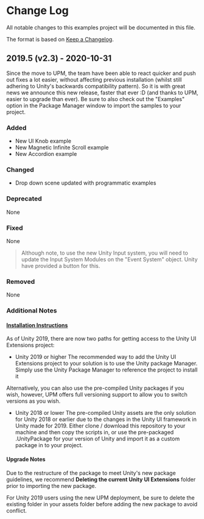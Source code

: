 # Change Log

All notable changes to this examples project will be documented in this file.

The format is based on [Keep a Changelog](http://keepachangelog.com/).

## 2019.5 (v2.3) - 2020-10-31

Since the move to UPM, the team have been able to react quicker and push out fixes a lot easier, without affecting previous installation (whilst still adhering to Unity's backwards compatibility pattern).  So it is with great news we announce this new release, faster that ever :D  (and thanks to UPM, easier to upgrade than ever).
Be sure to also check out the "Examples" option in the Package Manager window to import the samples to your project.

### Added

- New UI Knob example
- New Magnetic Infinite Scroll example
- New Accordion example

### Changed

- Drop down scene updated with programmatic examples

### Deprecated

None

### Fixed

None

> Although note, to use the new Unity Input system, you will need to update the Input System Modules on the "Event System" object.  Unity have provided a button for this.

### Removed

None

### Additional Notes

#### [Installation Instructions](https://unity-ui-extensions.github.io/GettingStarted)

As of Unity 2019, there are now two paths for getting access to the Unity UI Extensions project:

- Unity 2019 or higher
The recommended way to add the Unity UI Extensions project to your solution is to use the Unity package Manager. Simply use the Unity Package Manager to reference the project to install it

Alternatively, you can also use the pre-compiled Unity packages if you wish, however, UPM offers full versioning support to allow you to switch versions as you wish.

- Unity 2018 or lower
The pre-compiled Unity assets are the only solution for Unity 2018 or earlier due to the changes in the Unity UI framework in Unity made for 2019.
Either clone / download this repository to your machine and then copy the scripts in, or use the pre-packaged .UnityPackage for your version of Unity and import it as a custom package in to your project.

#### Upgrade Notes

Due to the restructure of the package to meet Unity's new package guidelines, we recommend **Deleting the current Unity UI Extensions** folder prior to importing the new package.

For Unity 2019 users using the new UPM deployment, be sure to delete the existing folder in your assets folder before adding the new package to avoid conflict.